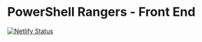 # PowerShell Rangers - Front End
[![Netlify Status](https://api.netlify.com/api/v1/badges/2f29db53-4ea8-451d-85d5-a6cdf7bd7e36/deploy-status)](https://app.netlify.com/sites/powagile/deploys)
